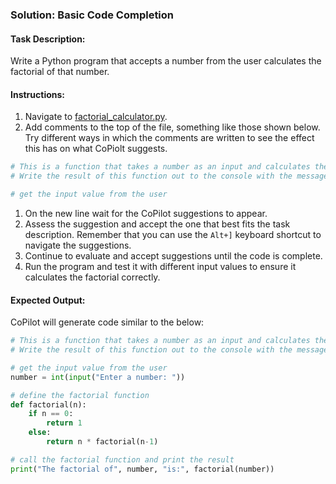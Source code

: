 ### Solution: Basic Code Completion

#### Task Description:
Write a Python program that accepts a number from the user calculates the factorial of that number.

#### Instructions:
1. Navigate to [factorial_calculator.py](factorial_calculator.py).
1. Add comments to the top of the file, something like those shown below.  Try different ways in which the comments are written to see the effect this has on what CoPiolt suggests.
```python
# This is a function that takes a number as an input and calculates the factorial of a number and returns the result
# Write the result of this function out to the console with the message "The factorial of 5 is: "

# get the input value from the user
```
1. On the new line wait for the CoPilot suggestions to appear.
1. Assess the suggestion and accept the one that best fits the task description. Remember that you can use the `Alt+]` keyboard shortcut to navigate the suggestions.
1. Continue to evaluate and accept suggestions until the code is complete.
1. Run the program and test it with different input values to ensure it calculates the factorial correctly.

#### Expected Output:
CoPilot will generate code similar to the below:
```python
# This is a function that takes a number as an input and calculates the factorial of a number and returns the result
# Write the result of this function out to the console with the message "The factorial of 5 is: "

# get the input value from the user
number = int(input("Enter a number: "))

# define the factorial function
def factorial(n):
    if n == 0:
        return 1
    else:
        return n * factorial(n-1)

# call the factorial function and print the result
print("The factorial of", number, "is:", factorial(number))
```